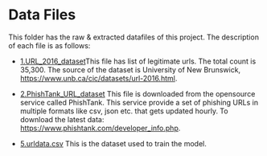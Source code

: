 # Data Files

This folder has the raw & extracted datafiles of this project. The description of each file is as follows:

* [1.URL_2016_dataset]()This file has list of legitimate urls. The total count is 35,300. The source of the dataset is University of New Brunswick, https://www.unb.ca/cic/datasets/url-2016.html. 

* [2.PhishTank_URL_dataset]() This file is downloaded from the opensource service called PhishTank. This service provide a set of phishing URLs in multiple formats like csv, json etc. that gets updated hourly. To download the latest data: https://www.phishtank.com/developer_info.php.

* [5.urldata.csv]() This is the dataset used to train the model.
